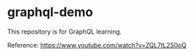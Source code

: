 # graphql-demo
This repository is for GraphQL learning.

Reference: https://www.youtube.com/watch?v=ZQL7tL2S0oQ
